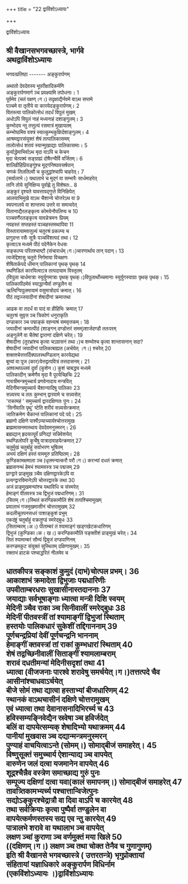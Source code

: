 +++
title = "22 द्वाविंशोऽध्यायः"

+++





द्वाविंशोऽध्यायः  




श्री वैखानसभगवच्छास्त्रे, भार्गवे  
अथद्वाविंशोऽध्यायः  
------------------------  
भगवत्प्रतिष्ठा ------- अङ्कुरार्पणम्  
  
अथातो देवदेवस्य भूपरीक्षादिकर्मणि  
अङ्कुरार्पणमार्ग ञ्च प्रवक्ष्यामि तपोधनाः। 1  
पूर्वमेव (चतं पक्षण्।ग।) तदृक्षाद्यैर्नवमे वाऽथ सप्तमे  
पञ्चमे वा तृतीये वा कारयेदङ्कुरार्पणम्। 2  
वितस्त्या पालिकोत्सेधं तदर्धं विपुलं मुखम्  
अधोऽपि विपुलं नाहं मध्यनाहं दशाङ्गुलम्। 3  
कुम्भोदय न्तु तत्तुल्यं रसमात्रं मुखायतम्  
कम्भोष्ठमिव वक्त्रं स्यात्कुम्भकुक्षिर्दशाङ्गुलम्। 4  
आश्रमद्वारसंयुक्तं शेषं तत्पालिकासमम्  
तालोत्सेधं शरावं स्यान्मुखाद्याः पालिकासमाः। 5  
कुर्याद्धेमाभिर्वाऽथ मृदा वाऽपि च केचन  
मृदा चेत्पक्वं सङ्ग्राह्यं दोषैरन्यैर्वि वर्जितम्। 6  
शालिव्रीहिप्रियङ्गूंश्च मूद्गनिष्पावसर्षपान्  
चणकं तिलतिल्वौ च कुलुद्धांश्चापि चाहरेत्। 7  
(सर्वालाभे।) यथालाभे च मुद्गं वा सम्भारैः सार्धमाहरेत्  
तानि तोये सुनिक्षिप्य पूर्वाह्णे तु विशेषतः.. 8  
अङ्कुरं दृश्यते यावत्तावद्गुप्ते विनिक्षिपेत्  
आलयाभिमुखे वाऽथ चैशान्ये चोत्तरेऽथ वा 9  
स्वपनालये वा शान्तस्य उत्तरे वा समाचरेत्  
वितानाद्यैरलङ्कृत्य कोमयेनौपलिप्य च 10  
पञ्चवर्णैरलङ्कृत्य यावन्नेत्रमनः प्रियम्  
नवहस्तं सप्तहस्तं पञ्चहस्तमथापिवा 11  
विस्तारायामवत्तुल्यं चतुरश्रं प्रकल्प्य च  
प्रागुदन्त रसैः सूत्रैः पञ्चविंशत्पदं तथा। 12  
कृत्वाऽत्र मध्यमे पीठं पदेनैकेन वेधसः  
सङ्कल्प्य परितश्चाष्टौ (संचारार्धम्।ग।)चारणार्थाय तान् पदान्। 13  
त्यजेद्दिशासु चतुरो निर्गमाया विचक्षणः  
शेषितार्कपदे धीमान् पालिकानां पृथक् पृथक् 14  
स्थणिडिलं कारयित्वाऽत्र तत्पदायाम विस्तृतम्  
(विपुला चार्धमात्राः स्युर्युगमात्राः पृथक् पृथक्।)विपुलार्थोच्चमानाः स्युर्युगस्याग्राः पृथक् पृथक्। 15  
पालिकापीठमेवं स्याद्धान्यैर्वा तण्डुलैन वा  
ऋत्विग्विपुलमायामं वसुमात्रोदयं क्रमात्। 16  
पीठं तद्वज्जयादीनां शेषादीनां क्रमात्तथा  
  
  
आढक वा तदर्धं वा पादं वा व्रीहिभिः क्रमात् 17  
चतुरश्रं सुवृत्त ञ्च त्रिकोणं धनुराकृति  
दण्डाकार ञ्च पद्माङ्कं वह्न्यश्रं समवृत्तकम्। 18  
जयादीनां क्रमात्पीठं (शाङ्गन् दण्डोत्तरं समम्)शार्जदण्डौ ततःपरम्  
अङ्गुलेनै वा चैतेषां द्वाराणां दक्षिणे चरेत्। 19  
शेषादीना (तुरभ्रांश्च कृत्वा चऽग्रासनं तथा।)च शम्भोश्च कृत्वा शान्तासनान् सदा?  
शेषादीनां जयादीनां पालिकाबाह्यत (अर्चयेत् ।ग।) श्चरेत् 20  
शक्तश्चेत्तत्तर्दिक्पालस्थण्डिलान् कारयेद्यथा  
बूम्यां वा पूज (कार)येत्तद्वत्पवित्रं तत्तदासनम्। 21  
अश्वत्थपल्लवं दुर्वां (कुशेन।) कुशं चाबद्ध्य मध्यमे  
पालिकादीन् क्रमेणैव मृदा वै पूरयेच्छिचिः 22  
गायत्रीमन्त्रमुच्चार्य प्रणवेनादाय मन्त्रवित्  
मेदिनीमन्त्रमुच्चार्य चैशान्यादिषु पालिकाः 23  
सन्न्यस्य च ततः कुम्भान् द्वारवामे च सन्न्यसेत्  
'राकामहं ' समुच्चार्य द्वारदक्षिणतः पुनः। 24  
'सिनीवालि पृथु' ष्टेति शरीवं सन्न्यसेत्क्रमात्  
जातिक्रमेण चैकान्तं पालिकानां पदे पदे। 25  
ब्रह्मणो दक्षिणे पार्श्वेऽप्याच्यार्यश्चोत्तरामुखः  
ब्राह्ममासनमास्थाय देवदेवमनुस्मरन्। 26  
ब्रह्मद्यान् हृदयात्पूर्वं प्रणिद्यां सन्निवेशयेत्  
स्थण्डिलोपरि कूर्चेषु पात्रादावाहयेत्क्रमात् 27  
चतुर्मुखं चतुर्बाहुं सर्वाभरण भूषितम्  
अभयं दक्षिणं हस्तं वाममूरु प्रतिष्ठितम्। 28  
कुण्डिकामक्षमाला ञ्च (धृतमन्यत्करौ परौ।ग।) करभ्यां दधतं क्रमात्  
ब्रह्मसनन्थं हेमभं श्यामवस्त्र ञ्च पद्मजम् 29  
प्राग्द्वारे प्राङ्मुख ञ्चैव दक्षिणद्वारकेऽपि वा  
प्रत्यग्द्वारविमानेऽपि चोत्तरद्वारके तथा 30  
अजं प्राङ्मुखमन्यांश्च यथाविधि च संस्मरेत्  
हेमाङ्गं पीतवस्त्र ञ्च द्विभुजं पद्मधारिणम्। 31  
(सितम्।ग।)स्थितं करण्डिकामौलिं शेषं तत्पश्चिमामुखम्  
प्रवालाभं गजमुखमासीनं चोत्तरामुखम् 32  
कदलीचूतपनसधरं पाशाङ्कुशं प्रभुम्  
एकदंष्ट्रं चतुर्बाहुं वक्रतुण्डं स्मरेद्बुधः 33  
(सिताम्बरम्।अ।) पीताम्बरं तं श्यामाङ्गं खड्गखेटकधारिणम्  
द्विभुजं (कुण्डिका।क। ख।) करण्डिकामौलिं पङ्क्तीशं प्राङ्मुखं चरेत्। 34  
सितं श्यामाम्बरं सौम्यं द्विबुजं दण्डपाणिनम्  
करण्डमकुट संयुक्तं सुस्थितम् दक्षिणामुखम्। 35  
रक्ताभं हाटकं पश्चाद्धरितं नीलमेव च  
  
  
धातकीपत्र सङ्काशं कुमुदं (दाभं)चोत्पल प्रभम्। 36  
आकाशाभं क्रमादेता द्विभुजाः पद्मधारिणीः  
उपवीताम्बरधराः सुखासीनास्तदाननाः 37  
जयाद्याः सर्वभूषाङ्गाः ध्यात्वा मन्त्री दिशि स्वयम्  
मेदिनी ञ्चैव राका ञ्च सिनीवालीं स्मरेद्बुधः 38  
मेदिनीं पीतवस्त्रीं तां श्यामाङ्गीं द्विभुजां स्थिताम्  
हस्तयोः पालिकधारं सुकेशीं तद्दिगाननाम् 39  
पूर्णचन्द्रप्रियां देवीं पूर्णचन्द्रनि भाननाम्  
हेमाङ्गीं क्तवस्त्रां तां राकां कुम्भधारां स्थिताम् 40  
शेषं तद्वच्छिनीवालीं सिताङ्गीं श्यामलाम्बराम्  
शरावं दधतीमन्यां मेदिनीसदृशां तथा 41  
ध्यात्वा (वीजजनाः पारश्वे शरावेषु समर्चयेत्।ग।)तत्तत्पदे चैव आसीनांश्चाधवाऽर्चयेत्  
बीजे सोमं तथा द्यात्वा हस्ताभ्यां बीजधारिणम् 42  
स्थानकं वाऽथचासीनं दक्षिणे चोत्तरामुखम्  
एवं ध्यात्वा तथा देवानासनादिभिरर्च्य च 43  
हविस्सम्यङ्निवेद्यैन स्रवेषा ञ्च हविर्जदेत्  
बलिं वा दापयेत्सम्यक् शेषादिभ्यो यथाक्रमम् 44  
पानीयां मुखवास ञ्च दद्यान्मन्त्रमनुस्मरन्  
पुण्याहं वाचयित्वाऽन्ते (सोमम्।) सोमाद्बीजं समाहरेत्। 45  
विष्णुसूक्तं समुच्चार्य ऐशान्याद्य ञ्च वापयेत्  
वारुणेन जलं दत्वा यजमानेन वापयेत् 46  
शूद्रश्चैन्नैव वस्त्रेण समाच्छाद्य गुरुं पुनः  
सम्पूज्य दक्षिणां दत्वा यवा(कालं समापनम्।) सोमाद्बीजं समाहरेत् 47  
तावत्र्तिकामभ्यर्च्य पश्चात्तान्विजेत्पुनः  
सद्योऽङ्कुरश्चेद्रात्रौ वा दिवा वाऽपि च कारयेत् 48  
तथा सर्वक्रियाः कृत्वा पुष्पैर्वा तण्डुलेन वा  
वापयेत्कर्मणस्तस्य सद्य एव न्तु कारयेत् 49  
पात्रालभे शरावे वा यथालाभ ञ्च वापयेत्  
लक्षण ञ्चां कुराणा ञ्च वर्णमुक्तं मया खिले 50  
((दक्षिणम्।ग।) लक्षण ञ्च तथा चोक्त तेनैव च गुणागुणम्)  
इति श्री वैखानसे भगवच्छास्त्रे ( उत्तरतन्त्रे) भृगुप्रोक्तायां  
संहितायां यज्ञाधिकारे अङ्कुरार्पण विधिर्नाम  
(एकविंशोऽध्यायः ।)द्वाविंशोऽध्यायः  
----------------------------------  
